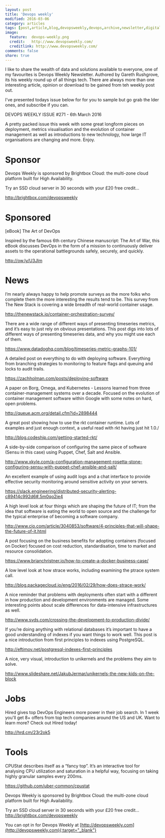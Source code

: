 ```yaml
---
layout: post
title: 'Devops weekly'
modified: 2016-03-06
category: articles
tags: [post,article,blog,devopsweekly,devops,archive,newsletter,digitaladept]
image:
  feature:  devops-weekly.png
  credit:   http://www.devopsweekly.com/
  creditlink: http://www.devopsweekly.com/
comments: false
share: true
---
```


I like to share the wealth of data and solutions available to everyone, one of my favourites is Devops Weekly Newsletter. Authored by Gareth Rushgrove, its his weekly round up of all things tech. There are always more than one interesting article, opinion or download to be gained from teh weekly post out.

I've presented todays issue below for for you to sample but go grab the lder ones, and subscribe if you can.  


DEVOPS WEEKLY
ISSUE #271 - 6th March 2016

A pretty packed issue this week with some great longform pieces on deployment, metrics visualisation and the evolution of container management as well as introductions to new technology, how large IT organisations are changing and more. Enjoy.


Sponsor
======

Devops Weekly is sponsored by Brightbox Cloud: the multi-zone cloud platform built for High Availability.

Try an SSD cloud server in 30 seconds with your £20 free credit…

http://brightbox.com/devopsweekly


Sponsored
========

[eBook] The Art of DevOps

Inspired by the famous 6th century Chinese manuscript: The Art of War, this eBook discusses DevOps in the form of a mission to continuously deliver assets to the operational battlegrounds safely, securely, and quickly.

http://ow.ly/U3Jlm


News
====

I’m nearly always happy to help promote surveys as the more folks who complete them the more interesting the results tend to be. This survey from The New Stack is covering a wide breadth of real-world container usage.

http://thenewstack.io/container-orchestration-survey/


There are a wide range of different ways of presenting timeseries metrics, and it’s easy to just rely on obvious presentations. This post digs into lots of different ways of presenting timeseries data, and why you might use each of them.

https://www.datadoghq.com/blog/timeseries-metric-graphs-101/


A detailed post on everything to do with deploying software. Everything from branching strategies to monitoring to feature flags and queuing and locks to audit trails.

https://zachholman.com/posts/deploying-software


A paper on Borg, Omega, and Kubernetes - Lessons learned from three container-management systems over a decade. Focused on the evolution of container management software within Google with some notes on hard, open problems.

http://queue.acm.org/detail.cfm?id=2898444


A great post showing how to use the rkt container runtime. Lots of examples and just enough context, a useful read with rkt having just hit 1.0./

http://blog.codeship.com/getting-started-rkt/


A side-by-side comparison of configuring the same piece of software (Sensu in this case) using Puppet, Chef, Salt and Ansible.

http://www.xkyle.com/a-configuration-management-rosetta-stone-configuring-sensu-with-puppet-chef-ansible-and-salt/


An excellent example of using audit logs and a chat interface to provide effective security monitoring around sensitive activity on your servers.

https://slack.engineering/distributed-security-alerting-c89414c992d6#.5m0qo2ie4


A high level look at four things which are shaping the future of IT; from the idea that software is eating the world to open source and the challenge for the typical enterprise of becoming a software company.

http://www.cio.com/article/3040853/software/4-principles-that-will-shape-the-future-of-it.html


A post focusing on the business benefits for adopting containers (focused on Docker) focused on cost reduction, standardisation, time to market and resource consolidation.

https://www.brianchristner.io/how-to-create-a-docker-business-case/


A low level look at how strace works, including examining the ptrace system call.

http://blog.packagecloud.io/eng/2016/02/29/how-does-strace-work/


A nice reminder that problems with deployments often start with a different in how production and development environments are managed. Some interesting points about scale differences for data-intensive infrastructures as well.

http://www.svds.com/crossing-the-development-to-production-divide/


If you’re doing anything with relational databases it’s important to have a good understanding of indexes if you want things to work well. This post is a nice introduction from first principles to indexes using PostgreSQL.

http://eftimov.net/postgresql-indexes-first-principles


A nice, very visual, introduction to unikernels and the problems they aim to solve.

http://www.slideshare.net/JakubJermar/unikernels-the-new-kids-on-the-block


Jobs
====

Hired gives top DevOps Engineers more power in their job search. In 1 week you'll get 8+ offers from top tech companies around the US and UK. Want to learn more? Check out Hired today!

http://hrd.cm/23r2ok5


Tools
=====

CPUStat describes itself as a “fancy top”. It’s an interactive tool for analysing CPU utilization and saturation in a helpful way, focusing on taking highly granular samples every 200ms.

https://github.com/uber-common/cpustat


Devops Weekly is sponsored by Brightbox Cloud: the multi-zone cloud platform built for High Availability.

Try an SSD cloud server in 30 seconds with your £20 free credit…
http://brightbox.com/devopsweekly


You can opt in for Devops Weekly at [http://devopsweekly.com](http://devopsweekly.com){:target="_blank"}

[jekyll]:    http://jekyllrb.com
